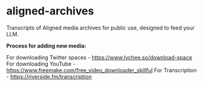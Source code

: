 # aligned-archives
Transcripts of Aligned media archives for public use, designed to feed your LLM.

**Process for adding new media:**

For downloading Twitter spaces - https://www.lychee.so/download-space 
For downloading YouTube - https://www.freemake.com/free_video_downloader_skillful
For Transcription - https://riverside.fm/transcription 

